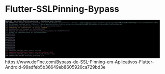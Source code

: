 # Flutter-SSLPinning-Bypass
<img src="static/run.png">
https://www.def1ne.com/Bypass-de-SSL-Pinning-em-Aplicativos-Flutter-Android-99adfeb5b36649eb8605920ca729bd3e

